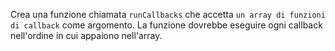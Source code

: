 Crea una funzione chiamata `runCallbacks` che accetta `un array di funzioni di callback` come argomento. 
La funzione dovrebbe eseguire ogni callback nell'ordine in cui appaiono nell'array.
